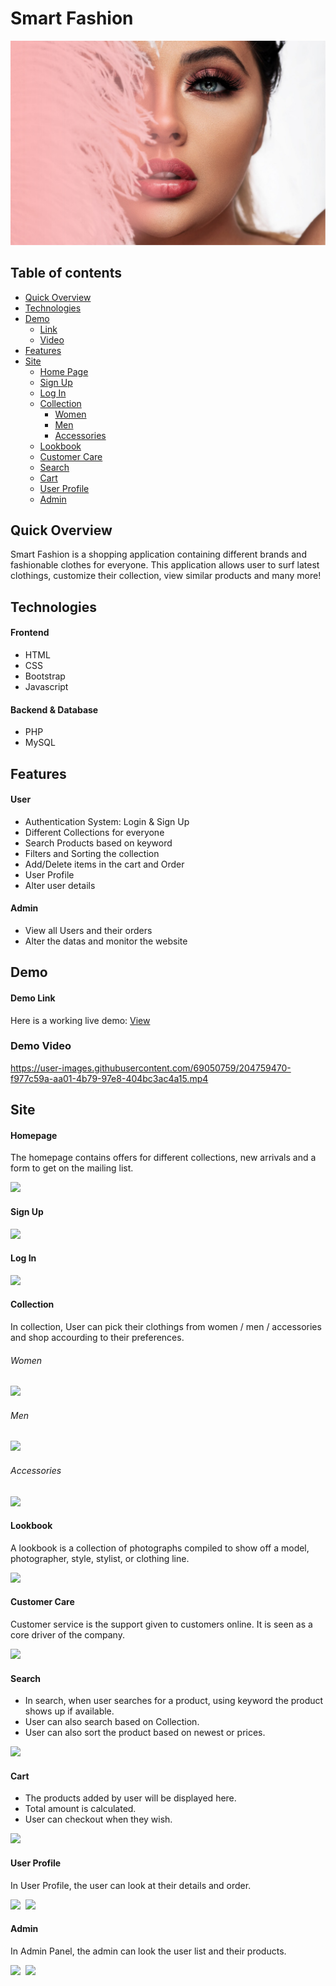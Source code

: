# Smart Fashion  
![l](img/main/l.jpeg)  
## Table of contents  
* [Quick Overview](#quick-overview)  
* [Technologies](#technologies)  
* [Demo](#demo)  
  * [Link](#demo-link)  
  * [Video](#demo-video)  
* [Features](#features)  
* [Site](#site)  
  * [Home Page](#homepage)  
  * [Sign Up](#sign-up)  
  * [Log In](#log-in)  
  * [Collection](#collection)  
    * [Women](#women)
    * [Men](#men)
    * [Accessories](#accessories)
  * [Lookbook](#lookbook)
  * [Customer Care](#customer-care)
  * [Search](#search)
  * [Cart](#cart)
  * [User Profile](#user-profile)
  * [Admin](#admin)








## Quick Overview  
Smart Fashion is a shopping application containing different brands and fashionable clothes for everyone. This application allows user to surf latest clothings, customize their collection, view similar products and many more!  

## Technologies  
#### Frontend  
* HTML  
* CSS  
* Bootstrap  
* Javascript  
#### Backend & Database  
* PHP  
* MySQL  

## Features  
#### User  
* Authentication System: Login & Sign Up  
* Different Collections for everyone  
* Search Products based on keyword  
* Filters and Sorting the collection  
* Add/Delete items in the cart and Order  
* User Profile  
* Alter user details  
#### Admin  
* View all Users and their orders  
* Alter the datas and monitor the website  

## Demo  
#### Demo Link  
Here is a working live demo: [View](https://smartfashionapplication.000webhostapp.com/template/home.php)  

### Demo Video  
https://user-images.githubusercontent.com/69050759/204759470-f977c59a-aa01-4b79-97e8-404bc3ac4a15.mp4

## Site  
#### Homepage  
The homepage contains offers for different collections, new arrivals and a form to get on the mailing list.  

<kbd>
<img src="https://user-images.githubusercontent.com/69050759/204432483-763d1f75-2018-47f5-9ccd-97959894f09a.png">   
</kbd>  

#### Sign Up  

<kbd>
<img src="https://user-images.githubusercontent.com/69050759/204434888-5115b0c2-3ca0-4b1d-92ec-415ff91625e6.png">   
</kbd>  

#### Log In  

<kbd>
<img src="https://user-images.githubusercontent.com/69050759/204438474-3201e1e0-5990-48e3-9671-86f5662286e5.png">   
</kbd>  

#### Collection  
In collection, User can pick their clothings from women / men / accessories and shop accourding to their preferences.

###### Women  

<kbd>
<img src="https://user-images.githubusercontent.com/69050759/204438725-1c13243b-b36c-427d-a342-189e9a9c00c5.png">   
</kbd>  

###### Men  

<kbd>
<img src="https://user-images.githubusercontent.com/69050759/204438889-4ee05000-c3d6-412a-a3d1-7783535b46e0.png">   
</kbd>  

###### Accessories  

<kbd>
<img src="https://user-images.githubusercontent.com/69050759/204438983-df912263-b6e6-4f08-9bb9-c93d01127b08.png">   
</kbd>  

#### Lookbook  
A lookbook is a collection of photographs compiled to show off a model, photographer, style, stylist, or clothing line.  

<kbd>
<img src="https://user-images.githubusercontent.com/69050759/204439473-3e4acb2b-a8f6-4eb4-8b50-df212c5ff8cd.png">   
</kbd>  

#### Customer Care  
Customer service is the support given to customers online. It is seen as a core driver of the company.  

<kbd>
<img src="https://user-images.githubusercontent.com/69050759/204440332-a5424335-aec6-4a26-9797-4bcc1865a2de.png">   
</kbd>

#### Search  
* In search, when user searches for a product, using keyword the product shows up if available.  
* User can also search based on Collection.  
* User can also sort the product based on newest or prices.  

<kbd>
<img src="https://user-images.githubusercontent.com/69050759/204440600-afb0d6e9-414d-4c80-8cfb-6231866546dc.png">   
</kbd>  

#### Cart  
* The products added by user will be displayed here.  
* Total amount is calculated.  
* User can checkout when they wish.  

<kbd>
<img src="https://user-images.githubusercontent.com/69050759/204440678-653c7766-9cad-4ca5-8495-9dd7ff781cde.png">   
</kbd>  

#### User Profile  
In User Profile, the user can look at their details and order.  

<kbd>
<img src="https://user-images.githubusercontent.com/69050759/204440779-37801422-8c14-4121-848c-2f42999ea01d.png">   
</kbd>

<kbd>
<img src="https://user-images.githubusercontent.com/69050759/204440837-6d24cd72-51d9-452e-9e54-d30bf983e1ad.png">   
</kbd>

#### Admin  
In Admin Panel, the admin can look the user list and their products.  

<kbd>
<img src="https://user-images.githubusercontent.com/69050759/204440881-8d1f3be0-9a11-4e92-b297-358e67479514.png">   
</kbd>

<kbd>
<img src="https://user-images.githubusercontent.com/69050759/204440959-5d54b3f2-13d8-4bed-b9be-bf87ac54692d.png">   
</kbd>
